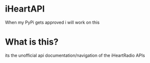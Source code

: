 # iHeartAPI
When my PyPi gets approved i will work on this

# What is this?

its the unofficial api documentation/navigation of the iHeartRadio APIs
